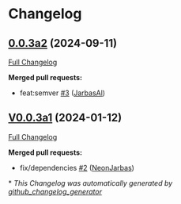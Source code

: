 # Changelog

## [0.0.3a2](https://github.com/OpenVoiceOS/ovos-ocp-rss-plugin/tree/0.0.3a2) (2024-09-11)

[Full Changelog](https://github.com/OpenVoiceOS/ovos-ocp-rss-plugin/compare/V0.0.3a1...0.0.3a2)

**Merged pull requests:**

- feat:semver [\#3](https://github.com/OpenVoiceOS/ovos-ocp-rss-plugin/pull/3) ([JarbasAl](https://github.com/JarbasAl))

## [V0.0.3a1](https://github.com/OpenVoiceOS/ovos-ocp-rss-plugin/tree/V0.0.3a1) (2024-01-12)

[Full Changelog](https://github.com/OpenVoiceOS/ovos-ocp-rss-plugin/compare/V0.0.2...V0.0.3a1)

**Merged pull requests:**

- fix/dependencies [\#2](https://github.com/OpenVoiceOS/ovos-ocp-rss-plugin/pull/2) ([NeonJarbas](https://github.com/NeonJarbas))



\* *This Changelog was automatically generated by [github_changelog_generator](https://github.com/github-changelog-generator/github-changelog-generator)*
